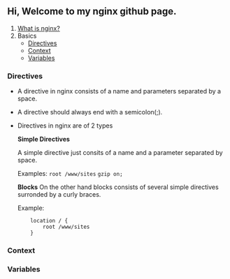 ## Hi, Welcome to my nginx github page.

1. [What is nginx?](https://www.nginx.com/resources/glossary/nginx/)
2. Basics
    * [Directives](#directives)
    * [Context](#context)
    * [Variables](#variables)

### Directives

- A directive in nginx consists of a name and parameters separated by a space.
- A directive should always end with a semicolon(;).
- Directives in nginx are of 2 types
    
    **Simple Directives**

    A simple directive just consits of a name and a parameter separated by space.
        
    Examples: `root /www/sites` `gzip on;`
        
    **Blocks**
    On the other hand blocks consists of several simple directives surronded by a curly braces.
        
    Example:
    ```
        location / {
            root /www/sites
        }
    ```

### Context

### Variables